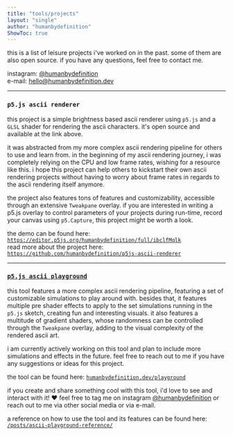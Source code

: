 ```yaml
---
title: "tools/projects"
layout: "single"
author: "humanbydefinition"
ShowToc: true
---
```


this is a list of leisure projects i've worked on in the past. some of them are also open source. if you have any questions, feel free to contact me.

instagram: [@humanbydefinition](https://www.instagram.com/humanbydefinition/)  
e-mail: hello@humanbydefinition.dev

---

### `p5.js ascii renderer`

this project is a simple brightness based ascii renderer using `p5.js` and a `GLSL` shader for rendering the ascii characters. it's open source and available at the link above.

it was abstracted from my more complex ascii rendering pipeline for others to use and learn from. in the beginning of my ascii rendering journey, i was completely relying on the CPU and low frame rates, wishing for a resource like this. i hope this project can help others to kickstart their own ascii rendering projects without having to worry about frame rates in regards to the ascii rendering itself anymore.

the project also features tons of features and customizability, accessible through an extensive `Tweakpane` overlay. if you are interested in writing a p5.js overlay to control parameters of your projects during run-time, record your canvas using `p5.Capture`, this project might be worth a look.

the demo can be found here: [`https://editor.p5js.org/humanbydefinition/full/ibclfMqlk`](https://editor.p5js.org/humanbydefinition/full/ibclfMqlk)  
read more about the project here: [`https://github.com/humanbydefinition/p5js-ascii-renderer`](https://github.com/humanbydefinition/p5js-ascii-renderer)

---

### [`p5.js ascii playground`](/playground/)

this tool features a more complex ascii rendering pipeline, featuring a set of customizable simulations to play around with. besides that, it features multiple pre shader effects to apply to the set simulations running in the `p5.js` sketch, creating fun and interesting visuals. it also features a multitude of gradient shaders, whose randomness can be controlled through the `Tweakpane` overlay, adding to the visual complexity of the rendered ascii art.

i am currently actively working on this tool and plan to include more simulations and effects in the future. feel free to reach out to me if you have any suggestions or ideas for this project.

the tool can be found here: [`humanbydefinition.dev/playground`](/playground/)

if you create and share something cool with this tool, i'd love to see and interact with it! ❤️ feel free to tag me on instagram [@humanbydefinition](https://www.instagram.com/humanbydefinition/) or reach out to me via other social media or via e-mail.

a reference on how to use the tool and its features can be found here:  
[`/posts/ascii-playground-reference/`](/posts/ascii-playground-reference/)



